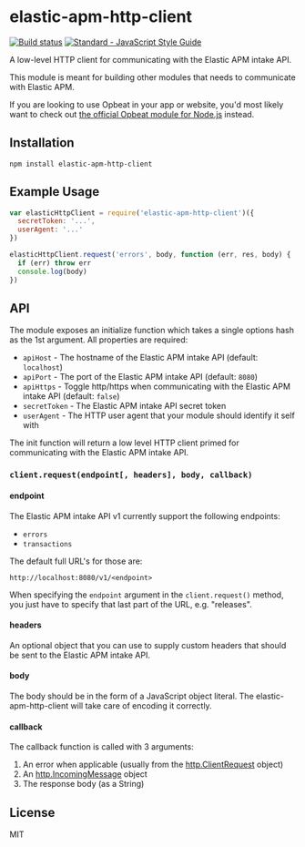 # elastic-apm-http-client

[![Build status](https://travis-ci.org/elastic/apm-nodejs-http-client.svg?branch=master)](https://travis-ci.org/elastic/apm-nodejs-http-client)
[![Standard - JavaScript Style Guide](https://img.shields.io/badge/code%20style-standard-brightgreen.svg?style=flat)](https://github.com/feross/standard)

A low-level HTTP client for communicating with the Elastic APM intake
API.

This module is meant for building other modules that needs to
communicate with Elastic APM.

If you are looking to use Opbeat in your app or website, you'd most
likely want to check out [the official Opbeat module for
Node.js](https://github.com/opbeat/opbeat-node) instead.

## Installation

```
npm install elastic-apm-http-client
```

## Example Usage

```js
var elasticHttpClient = require('elastic-apm-http-client')({
  secretToken: '...',
  userAgent: '...'
})

elasticHttpClient.request('errors', body, function (err, res, body) {
  if (err) throw err
  console.log(body)
})
```

## API

The module exposes an initialize function which takes a single options
hash as the 1st argument. All properties are required:

- `apiHost` - The hostname of the Elastic APM intake API (default:
  `localhost`)
- `apiPort` - The port of the Elastic APM intake API (default: `8080`)
- `apiHttps` - Toggle http/https when communicating with the Elastic APM
  intake API (default: `false`)
- `secretToken` - The Elastic APM intake API secret token
- `userAgent` - The HTTP user agent that your module should identify it
  self with

The init function will return a low level HTTP client primed for
communicating with the Elastic APM intake API.

### `client.request(endpoint[, headers], body, callback)`

#### endpoint

The Elastic APM intake API v1 currently support the following endpoints:

- `errors`
- `transactions`

The default full URL's for those are:

```
http://localhost:8080/v1/<endpoint>
```

When specifying the `endpoint` argument in the `client.request()`
method, you just have to specify that last part of the URL, e.g.
"releases".

#### headers

An optional object that you can use to supply custom headers that should
be sent to the Elastic APM intake API.

#### body

The body should be in the form of a JavaScript object literal. The
elastic-apm-http-client will take care of encoding it correctly.

#### callback

The callback function is called with 3 arguments:

1. An error when applicable (usually from the
   [http.ClientRequest](https://nodejs.org/api/http.html#http_class_http_clientrequest)
   object)
1. An
   [http.IncomingMessage](https://nodejs.org/api/http.html#http_http_incomingmessage)
   object
1. The response body (as a String)

## License

MIT
